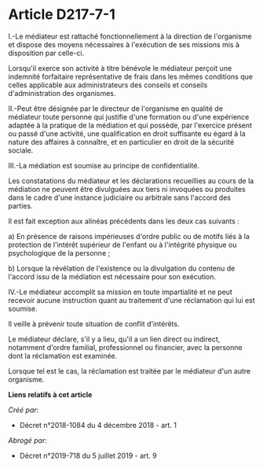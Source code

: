 # Article D217-7-1

I.-Le médiateur est rattaché fonctionnellement à la direction de l'organisme et dispose des moyens nécessaires à l'exécution
de ses missions mis à disposition par celle-ci.

Lorsqu'il exerce son activité à titre bénévole le médiateur perçoit une indemnité forfaitaire représentative de frais dans
les mêmes conditions que celles applicable aux administrateurs des conseils et conseils d'administration des organismes.

II.-Peut être désignée par le directeur de l'organisme en qualité de médiateur toute personne qui justifie d'une formation ou
d'une expérience adaptée à la pratique de la médiation et qui possède, par l'exercice présent ou passé d'une activité, une
qualification en droit suffisante eu égard à la nature des affaires à connaître, et en particulier en droit de la sécurité
sociale.

III.-La médiation est soumise au principe de confidentialité.

Les constatations du médiateur et les déclarations recueillies au cours de la médiation ne peuvent être divulguées aux tiers
ni invoquées ou produites dans le cadre d'une instance judiciaire ou arbitrale sans l'accord des parties.

Il est fait exception aux alinéas précédents dans les deux cas suivants :

a) En présence de raisons impérieuses d'ordre public ou de motifs liés à la protection de l'intérêt supérieur de l'enfant ou
à l'intégrité physique ou psychologique de la personne ;

b) Lorsque la révélation de l'existence ou la divulgation du contenu de l'accord issu de la médiation est nécessaire pour son
exécution.

IV.-Le médiateur accomplit sa mission en toute impartialité et ne peut recevoir aucune instruction quant au traitement d'une
réclamation qui lui est soumise.

Il veille à prévenir toute situation de conflit d'intérêts.

Le médiateur déclare, s'il y a lieu, qu'il a un lien direct ou indirect, notamment d'ordre familial, professionnel ou
financier, avec la personne dont la réclamation est examinée.

Lorsque tel est le cas, la réclamation est traitée par le médiateur d'un autre organisme.

**Liens relatifs à cet article**

_Créé par_:

  - Décret n°2018-1084 du 4 décembre 2018 - art. 1

_Abrogé par_:

  - Décret n°2019-718 du 5 juillet 2019 - art. 9
